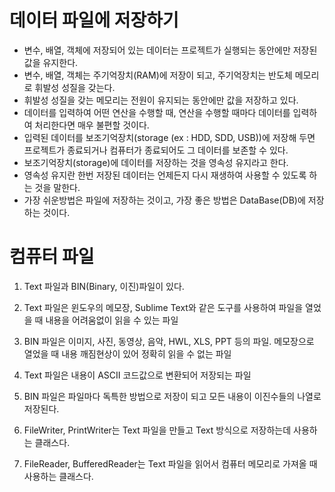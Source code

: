 # 데이터 파일에 저장하기
* 변수, 배열, 객체에 저장되어 있는 데이터는 프로젝트가 실행되는 동안에만 저장된 값을 유지한다.
* 변수, 배열, 객체는 주기억장치(RAM)에 저장이 되고, 주기억장치는 반도체 메모리로 휘발성 성질을 갖는다.
* 휘발성 성질을 갖는 메모리는 전원이 유지되는 동안에만 값을 저장하고 있다.
* 데이터를 입력하여 어떤 연산을 수행할 때, 연산을 수행할 때마다 데이터를 입력하여 처리한다면 매우 불편할 것이다.
* 입력된 데이터를 보조기억장치(storage (ex : HDD, SDD, USB))에 저장해 두면 프로젝트가 종료되거나 컴퓨터가 종료되어도 그 데이터를 보존할 수 있다.
* 보조기억장치(storage)에 데이터를 저장하는 것을 영속성 유지라고 한다.
* 영속성 유지란 한번 저장된 데이터는 언제든지 다시 재생하여 사용할 수 있도록 하는 것을 말한다.
* 가장 쉬운방법은 파일에 저장하는 것이고, 가장 좋은 방법은 DataBase(DB)에 저장하는 것이다.


# 컴퓨터 파일
1. Text 파일과 BIN(Binary, 이진)파일이 있다.

2. Text 파일은 윈도우의 메모장, Sublime Text와 같은 도구를 사용하여 파일을 열었을 때 내용을 어려움없이 읽을 수 있는 파일
3. BIN 파일은 이미지, 사진, 동영상, 음악, HWL, XLS, PPT 등의 파일. 메모장으로 열었을 때 내용 깨짐현상이 있어 정확히 읽을 수 없는 파일

4. Text 파일은 내용이 ASCII 코드값으로 변환되어 저장되는 파일
5. BIN 파일은 파일마다 독특한 방법으로 저장이 되고 모든 내용이 이진수들의 나열로 저장된다.

6. FileWriter, PrintWriter는 Text 파일을 만들고 Text 방식으로 저장하는데 사용하는 클래스다.

7. FileReader, BufferedReader는 Text 파일을 읽어서 컴퓨터 메모리로 가져올 때 사용하는 클래스다. 
